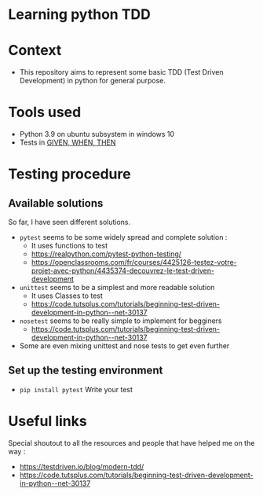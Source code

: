 # Learning python TDD

# Context

* This repository aims to represent some basic TDD (Test Driven Development) in python for general purpose.

# Tools used

* Python 3.9 on ubuntu subsystem in windows 10
* Tests in [GIVEN, WHEN, THEN](https://martinfowler.com/bliki/GivenWhenThen.html)

# Testing procedure

## Available solutions

So far, I have seen different solutions.
* `pytest` seems to be some widely spread and complete solution :
  * It uses functions to test
  * https://realpython.com/pytest-python-testing/
  * https://openclassrooms.com/fr/courses/4425126-testez-votre-projet-avec-python/4435374-decouvrez-le-test-driven-development
* `unittest` seems to be a simplest and more readable solution
  * It uses Classes to test
  * https://code.tutsplus.com/tutorials/beginning-test-driven-development-in-python--net-30137
* `nosetest` seems to be really simple to implement for begginers
  * https://code.tutsplus.com/tutorials/beginning-test-driven-development-in-python--net-30137
* Some are even mixing unittest and nose tests to get even further
## Set up the testing environment

* `pip install pytest`
Write your test


# Useful links
Special shoutout to all the resources and people that have helped me on the way :
* https://testdriven.io/blog/modern-tdd/
* https://code.tutsplus.com/tutorials/beginning-test-driven-development-in-python--net-30137

